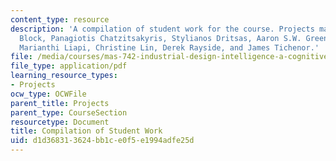 ```yaml
---
content_type: resource
description: 'A compilation of student work for the course. Projects made by: Philippe
  Block, Panagiotis Chatzitsakyris, Stylianos Dritsas, Aaron S.W. Greene, Jackie Lee,
  Marianthi Liapi, Christine Lin, Derek Rayside, and James Tichenor.'
file: /media/courses/mas-742-industrial-design-intelligence-a-cognitive-approach-to-engineering-fall-2003/d1d368313624bb1ce0f5e1994adfe25d_projects.pdf
file_type: application/pdf
learning_resource_types:
- Projects
ocw_type: OCWFile
parent_title: Projects
parent_type: CourseSection
resourcetype: Document
title: Compilation of Student Work
uid: d1d36831-3624-bb1c-e0f5-e1994adfe25d
---
```


